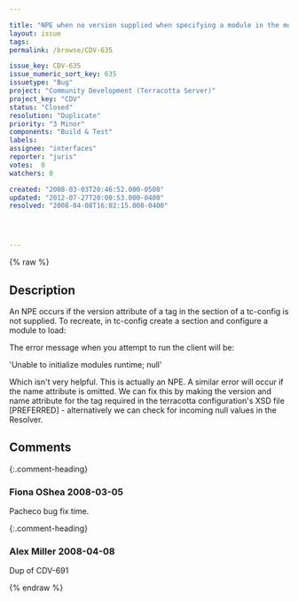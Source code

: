 ```yaml
---

title: "NPE when no version supplied when specifying a module in the modules section of the tc-config"
layout: issue
tags: 
permalink: /browse/CDV-635

issue_key: CDV-635
issue_numeric_sort_key: 635
issuetype: "Bug"
project: "Community Development (Terracotta Server)"
project_key: "CDV"
status: "Closed"
resolution: "Duplicate"
priority: "3 Minor"
components: "Build & Test"
labels: 
assignee: "interfaces"
reporter: "juris"
votes:  0
watchers: 0

created: "2008-03-03T20:46:52.000-0500"
updated: "2012-07-27T20:00:53.000-0400"
resolved: "2008-04-08T16:02:15.000-0400"




---
```


{% raw %}

## Description

<div markdown="1" class="description">

An NPE occurs if the version attribute of a <module/> tag in the <modules/> section of a tc-config is not supplied. To recreate, in tc-config create a <modules/> section and configure a module to load:

  <modules>
     <module name="clustered-ehcache-1.3"/>
  </modules>

The error message when you attempt to run the client will be:

  'Unable to initialize modules runtime; null'

Which isn't very helpful. This is actually an NPE. A similar error will occur if the name attribute is omitted.
We can fix this by making the version and name attribute for the <module/> tag required in the terracotta configuration's XSD file [PREFERRED] - alternatively we can check for incoming null values in the Resolver.


</div>

## Comments


{:.comment-heading}
### **Fiona OShea** <span class="date">2008-03-05</span>

<div markdown="1" class="comment">

Pacheco bug fix time.

</div>


{:.comment-heading}
### **Alex Miller** <span class="date">2008-04-08</span>

<div markdown="1" class="comment">

Dup of CDV-691

</div>



{% endraw %}
